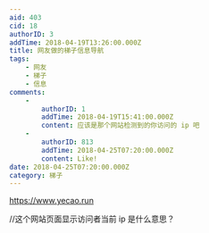 ```yaml
---
aid: 403
cid: 18
authorID: 3
addTime: 2018-04-19T13:26:00.000Z
title: 网友做的梯子信息导航
tags:
    - 网友
    - 梯子
    - 信息
comments:
    -
        authorID: 1
        addTime: 2018-04-19T15:41:00.000Z
        content: 应该是那个网站检测到的你访问的 ip 吧
    -
        authorID: 813
        addTime: 2018-04-25T07:20:00.000Z
        content: Like!
date: 2018-04-25T07:20:00.000Z
category: 梯子
---
```


https://www.yecao.run

//这个网站页面显示访问者当前 ip 是什么意思？
